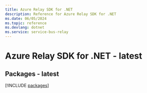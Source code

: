 ```yaml
---
title: Azure Relay SDK for .NET
description: Reference for Azure Relay SDK for .NET
ms.date: 06/05/2024
ms.topic: reference
ms.devlang: dotnet
ms.service: service-bus-relay
---
```

# Azure Relay SDK for .NET - latest
## Packages - latest
[!INCLUDE [packages](relay-index.md)]